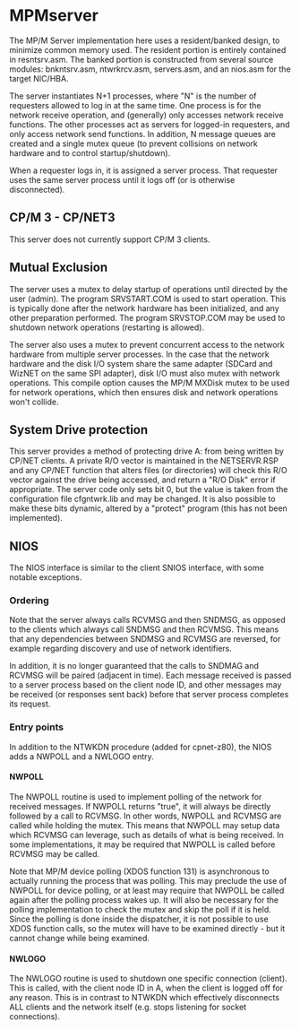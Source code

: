 # MPMserver

The MP/M Server implementation here uses a resident/banked design,
to minimize common memory used.
The resident portion is entirely contained in resntsrv.asm.
The banked portion is constructed from several source modules:
bnkntsrv.asm, ntwrkrcv.asm, servers.asm, and an nios.asm for
the target NIC/HBA.

The server instantiates N+1 processes, where "N" is the number
of requesters allowed to log in at the same time.
One process is for the network receive operation, and (generally) only accesses
network receive functions.
The other processes act as servers for logged-in requesters,
and only access network send functions. In addition, N message queues
are created and a single mutex queue (to prevent collisions on network hardware
and to control startup/shutdown).

When a requester logs in, it is assigned a server process.
That requester uses the same server process until it logs off
(or is otherwise disconnected).

## CP/M 3 - CP/NET3
This server does not currently support CP/M 3 clients.

## Mutual Exclusion
The server uses a mutex to delay startup of operations until
directed by the user (admin). The program SRVSTART.COM is used to start operation.
This is typically done after the network hardware has been initialized,
and any other preparation performed. The program SRVSTOP.COM may be used
to shutdown network operations (restarting is allowed).

The server also uses a mutex to prevent concurrent access to the network
hardware from multiple server processes. In the case that the network
hardware and the disk I/O system share the same adapter (SDCard and WizNET
on the same SPI adapter), disk I/O must also mutex with network operations.
This compile option causes the MP/M MXDisk mutex to be used for network
operations, which then ensures disk and network operations won't collide.

## System Drive protection
This server provides a method of protecting drive A: from being written by
CP/NET clients. A private R/O vector is maintained in the NETSERVR.RSP
and any CP/NET function that alters files (or directories) will check
this R/O vector against the drive being accessed, and return a "R/O Disk"
error if appropriate.
The server code only sets bit 0, but the value is taken from the configuration
file cfgntwrk.lib and may be changed. It is also possible to make these bits
dynamic, altered by a "protect" program (this has not been implemented).

## NIOS
The NIOS interface is similar to the client SNIOS interface, with some
notable exceptions.

### Ordering
Note that the server always calls RCVMSG and then SNDMSG,
as opposed to the clients which always call SNDMSG and then RCVMSG. This means
that any dependencies between SNDMSG and RCVMSG are reversed, for example
regarding discovery and use of network identifiers.

In addition, it is no longer guaranteed that the calls to SNDMAG and RCVMSG will be paired
(adjacent in time). Each message received is passed to a server process based
on the client node ID, and other messages may be received (or responses sent back)
before that server process completes its request.

### Entry points
In addition to the NTWKDN procedure (added for cpnet-z80),
the NIOS adds a NWPOLL and a NWLOGO entry.

#### NWPOLL
The NWPOLL routine is used to implement polling of the network for received messages.
If NWPOLL returns "true", it will always be directly followed by a call to RCVMSG.
In other words, NWPOLL and RCVMSG are called while holding the mutex. This means that
NWPOLL may setup data which RCVMSG can leverage, such as details of what is
being received. In some implementations, it may be required that NWPOLL is called
before RCVMSG may be called.

Note that MP/M device polling (XDOS function 131) is asynchronous to actually running
the process that was polling. This may preclude the use of NWPOLL for device polling,
or at least may require that NWPOLL be called again after the polling process wakes up.
It will also be necessary for the polling implementation to check the mutex
and skip the poll if it is held. Since the polling is done inside the dispatcher,
it is not possible to use XDOS function calls, so the mutex will have to be examined
directly - but it cannot change while being examined.

#### NWLOGO
The NWLOGO routine is used to shutdown one specific connection (client).
This is called, with the client node ID in A, when the client is logged off
for any reason.
This is in contrast to NTWKDN which effectively disconnects ALL clients
and the network itself (e.g. stops listening for socket connections).

